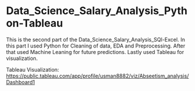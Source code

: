 # Data_Science_Salary_Analysis_Python-Tableau
This is the second part of the Data_Science_Salary_Analysis_SQl-Excel. In this part I used Python for Cleaning of data, EDA  and Preprocessing. After that used Machine Leaning for future predictions. Lastly used Tableau for visualization.

Tableau Visualization: https://public.tableau.com/app/profile/usman8882/viz/Abseetism_analysis/Dashboard1
